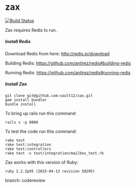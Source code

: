 zax
=====

[![Build Status](https://magnum.travis-ci.com/vault12/zax.svg?token=dhkpzksoKhpgNnBBBhRY&branch=master)](https://magnum.travis-ci.com/vault12/zax)

Zax requires Redis to run.

##### Install Redis

Download Redis from here: http://redis.io/download

Building Redis: https://github.com/antirez/redis#building-redis

Running Redis: https://github.com/antirez/redis#running-redis

##### Install Zax

```
git clone git@github.com:vault12/zax.git
gem install bundler
bundle install
```

To bring up rails run this command:

```
rails s -p 8080
```

To test the code run this command:

```
rake test
rake test:integration
rake test:controllers
rake test -v test/integration/mailbox_test.rb
```

Zax works with this version of Ruby:

```
ruby 2.2.2p95 (2015-04-13 revision 50295)
```

branch: codereview
